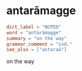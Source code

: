 # antarāmagge

``` toml
dict_label = "NCPED"
word = "antarāmagge"
summary = "on the way"
grammar_comment = "ind."
see_also = ["antaraā"]
```

on the way

